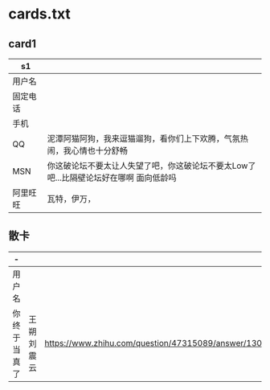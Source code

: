 # cards.txt

## card1

| s1   |                                                                                       |
|----------|---------------------------------------------------------------------------------------|
| 用户名   |                                                                                       |
| 固定电话 |                                                                                       |
| 手机     |                                                                                       |
| QQ       | 泥潭阿猫阿狗，我来逗猫遛狗，看你们上下欢腾，气氛热闹，我心情也十分舒畅                |
| MSN      | 你这破论坛不要太让人失望了吧，你这破论坛不要太Low了吧...比隔壁论坛好在哪啊 面向低龄吗 |
| 阿里旺旺 | 瓦特，伊万，                                                                          |



## 散卡

| -   |              |                                                                         |
|----------|----------|-----------------------------------------------------------------------------|
| 用户名   |           |                                                                            |
| 你终于当真了 | 王朔 刘震云 | https://www.zhihu.com/question/47315089/answer/130200809 |



